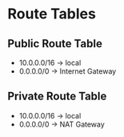 # Route Tables
## Public Route Table
- 10.0.0.0/16 → local  
- 0.0.0.0/0 → Internet Gateway

## Private Route Table
- 10.0.0.0/16 → local  
- 0.0.0.0/0 → NAT Gateway
